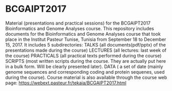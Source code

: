 # BCGAIPT2017
Material (presentations and practical sessions) for the BCGAIPT2017 Bioinformatics and Genome Analyses course.
This repository includes documents for the Bioinformatics and Genome Analyses course that took place in the 
Institut Pasteur Tunise, Tunisia from September 18 to December 15, 2017.
It includes 5 subdirectories:
TALKS (all documents(pdf/pptx) of the presentations made during the course)
LECTURES (all lectures: last week of the course)
PRACTICALS (all practical texts performed during the course)
SCRIPTS (most written scripts during the course. They are actually put here in a bulk form. Will be clearly presented later).
DATA ( a set of date (mainly genome sequences and corresponding coding and protein sequenes, used during the course).
Course material is also available through the course web page:
https://webext.pasteur.fr/tekaia/BCGAIPT2017.html
